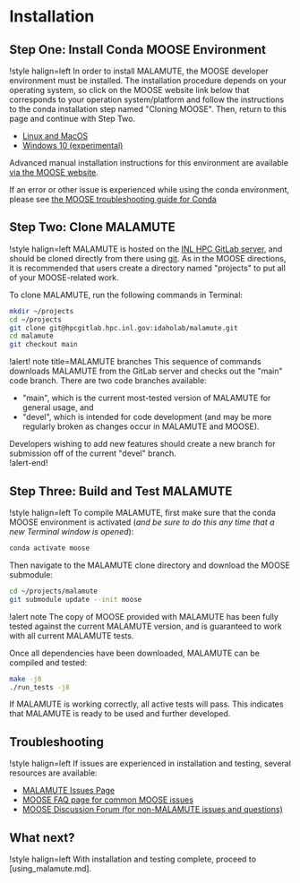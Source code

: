 # Installation

## Step One: Install Conda MOOSE Environment

!style halign=left
In order to install MALAMUTE, the MOOSE developer environment must be installed. The
installation procedure depends on your operating system, so click on the MOOSE
website link below that corresponds to your operation system/platform and follow
the instructions to the conda installation step named "Cloning MOOSE". Then,
return to this page and continue with Step Two.

- [Linux and MacOS](https://mooseframework.inl.gov/getting_started/installation/conda.html)
- [Windows 10 (experimental)](https://mooseframework.inl.gov/getting_started/installation/windows10.html)

Advanced manual installation instructions for this environment are available
[via the MOOSE website](https://mooseframework.inl.gov/getting_started/installation/index.html).

If an error or other issue is experienced while using the conda environment,
please see [the MOOSE troubleshooting guide for Conda](https://mooseframework.inl.gov/help/troubleshooting.html#condaissues)

## Step Two: Clone MALAMUTE

!style halign=left
MALAMUTE is hosted on the [INL HPC GitLab server](https://hpcgitlab.hpc.inl.gov/idaholab/malamute),
and should be cloned directly from there using [git](https://git-scm.com/). As in
the MOOSE directions, it is recommended that users create a directory named
"projects" to put all of your MOOSE-related work.

To clone MALAMUTE, run the following commands in Terminal:

```bash
mkdir ~/projects
cd ~/projects
git clone git@hpcgitlab.hpc.inl.gov:idaholab/malamute.git
cd malamute
git checkout main
```

!alert! note title=MALAMUTE branches
This sequence of commands downloads MALAMUTE from the GitLab server and checks
out the "main" code branch. There are two code branches available:

- "main", which is the current most-tested version of MALAMUTE for general usage, and
- "devel", which is intended for code development (and may be more regularly broken as changes occur in MALAMUTE and MOOSE).

Developers wishing to add new features should create a new branch for submission
off of the current "devel" branch.  
!alert-end!

## Step Three: Build and Test MALAMUTE

!style halign=left
To compile MALAMUTE, first make sure that the conda MOOSE environment is activated
(*and be sure to do this any time that a new Terminal window is opened*):

```bash
conda activate moose
```

Then navigate to the MALAMUTE clone directory and download the MOOSE submodule:

```bash
cd ~/projects/malamute
git submodule update --init moose
```

!alert note
The copy of MOOSE provided with MALAMUTE has been fully tested against the current
MALAMUTE version, and is guaranteed to work with all current MALAMUTE tests.

Once all dependencies have been downloaded, MALAMUTE can be compiled and tested:

```bash
make -j8
./run_tests -j8
```

If MALAMUTE is working correctly, all active tests will pass. This indicates that
MALAMUTE is ready to be used and further developed.

## Troubleshooting

!style halign=left
If issues are experienced in installation and testing, several resources
are available:

- [MALAMUTE Issues Page](https://hpcgitlab.hpc.inl.gov/idaholab/malamute/issues)
- [MOOSE FAQ page for common MOOSE issues](https://mooseframework.inl.gov/help/faq/index.html)
- [MOOSE Discussion Forum (for non-MALAMUTE issues and questions)](https://github.com/idaholab/moose/discussions)

## What next?

!style halign=left
With installation and testing complete, proceed to [using_malamute.md].
